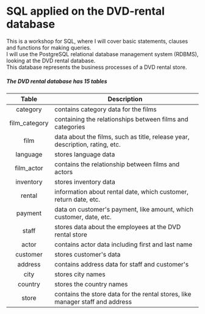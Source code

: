 # SQL applied on the DVD-rental database
This is a workshop for SQL, where I will cover basic statements, clauses and functions for making queries. <br>
I will use the PostgreSQL relational database management system (RDBMS), looking at the DVD rental database. <br> This database represents the business processes of a DVD rental store.


##### The DVD rental database has 15 tables

| Table         | Description                                                                   |
| :---:         |    ------                                                                     |
| category      | contains category data for the films                                          |
| film_category | containing the relationships between films and categories                     |
| film          | data about the films, such as title, release year, description, rating, etc.  |
| language      | stores language data                                                          |
| film_actor    | contains the relationship between films and actors                            |
| inventory     | stores inventory data                                                         |
| rental        | information about rental date, which customer, return date, etc.              |
| payment       | data on customer's payment, like amount, which customer, date, etc.           |
| staff         | stores data about the employees at the DVD rental store                       |
| actor         | contains actor data including first and last name                             |
| customer      | stores customer's data                                                        |
| address       | contains address data for staff and customer's                                |
| city          | stores city names                                                             |
| country       | stores the country names                                                      |
| store         | contains the store data for the rental stores, like manager staff and address |
